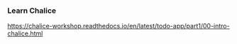 ### Learn Chalice

https://chalice-workshop.readthedocs.io/en/latest/todo-app/part1/00-intro-chalice.html
